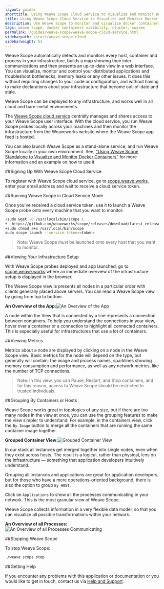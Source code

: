 ```yaml
---
layout: guides
shorttitle: Using Weave Scope Cloud Service to Visualize and Monitor Docker Containers
title: Using Weave Scope Cloud Service to Visualize and Monitor Docker Containers
description: Use Weave Scope to monitor and visualize docker containers.
tags: weave scope, docker containers visibility, cluster, swarms
permalink: /guides/weave-scope/weave-scope-cloud-service.html
sidebarpath: /start/weave-scope-cloud
sidebarweight: 51
---
```


Weave Scope automatically detects and monitors every host, container and process in your infrastructure, builds a map showing their inter-communications and then presents an up-to-date view in a web interface. You can visualize, monitor and control your distributed applications and troubleshoot bottlenecks, memory leaks or any other issues. It does this without requiring changes to your code or configuration, and without having to make declarations about your infrastructure that become out-of-date and stale. 

Weave Scope can be deployed to any infrastructure, and works well in all cloud and bare-metal environments.

The [Weave Scope cloud service](http://scope.weave.works) centrally manages and shares access to your Weave Scope user interface. With the cloud service, you run Weave Scope probes locally across your machines and then monitor the infrastructure from the Weaveworks website where the Weave Scope app feed is hosted. 

You can also launch Weave Scope as a stand-alone service, and run Weave Scope locally in your own environment. See, ["Using Weave Scope Standalone to Visualize and Monitor Docker Containers"](/guides/weave-scope/weave-scope-alone.html) for more information and an example on how to use it. 

##Signing Up With Weave Scope Cloud Service

To register with Weave Scope cloud service, go to [scope.weave.works](http://scope.weave.works),  enter your email address and wait to receive a cloud service token.

##Running Weave Scope in Cloud Service Mode

Once you've received a cloud service token, use it to launch a Weave Scope probe onto every machine that you want to monitor:

~~~bash
+sudo wget -O /usr/local/bin/scope \
+  https://github.com/weaveworks/scope/releases/download/latest_release/scope
+sudo chmod a+x /usr/local/bin/scope
sudo scope launch --service-token=<token>
~~~

>Note: Weave Scope *must* be launched onto every host that you want to monitor.  

##Viewing Your Infrastructure Setup

With Weave Scope probes deployed and app launched, go to [scope.weave.works](http://scope.weave.works) where an immediate overview of the infrastructure setup is displayed in the browser. 

The Weave Scope view is presents all nodes in a particular order with clients generally placed above servers. You can read a Weave Scope view by going from top to bottom.

**An Overview of the App:**![An Overview of the App](/guides/images/weave-scope/weave-scope-application-layers.png)

A node within the View that is connected by a line represents a connection between containers. To help you understand the connections in your view, hover over a container or a connection to highlight all connected containers. This is especially useful for infrastructures that use a lot of containers.

##Viewing Metrics

Metrics about a node are displayed by clicking on a node in the Weave Scope view. Basic metrics for the node will depend on the type, but generally will contain: the image and process names, sparklines showing memory consumption and performance, as well as any network metrics, like the number of TCP connections.

>Note: In this view, you can Pause, Restart, and Stop containers, and for this reason, access to Weave Scope should be restricted to trusted individuals. 

##Grouping By Containers or Hosts

Weave Scope works great in topologies of any size, but if there are too many nodes in the view at once, you can use the grouping features to make the view simpler to understand. For example, in the containers view, click the `By Image` button to merge all the containers that are running the same container image together.

**Grouped Container View:**![Grouped Container View](/guides/images/weave-scope/weave-scope-group-containers.png)

In our stack all instances get merged together into single nodes, even when they exist across hosts. The result is a logical, rather than physical, lens on the infrastructure — something that application developers intuitively understand. 

Grouping all instances and applications are great for application developers, but for those who have a more operations-oriented background, there is also the option to group `By HOST`. 

Click on `Applications` to show all the processes communicating in your network. This is the most granular view of Weave Scope.

Weave Scope collects information in a very flexible data model, so that you can visualize all possible transformations within your network.

**An Overview of all Processes:**![An Overview of all Processes Communicating](/guides/images/weave-scope/weave-scope-applications-view.png)


##Stopping Weave Scope

To stop Weave Scope: 

~~~bash
./weave scope stop
~~~


##Getting Help

If you encounter any problems with this application or documentation or you would like to get in touch, contact us via [Help and Support](http://weave.works/help/index.html).


